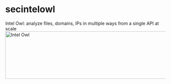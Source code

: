 # secintelowl
Intel Owl: analyze files, domains, IPs in multiple ways from a single API at scale
<img src="/intelowlproject/IntelOwl/raw/master/docs/static/intel_owl_positive.png" width="547" height="150" alt="Intel Owl" style="max-width: 100%;">
